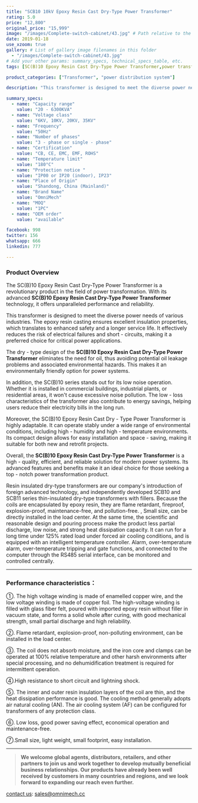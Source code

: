 ```yaml
---
title: "SCB10 10kV Epoxy Resin Cast Dry-Type Power Transformer"
rating: 5.0
price: "12,800"
original_price: "15,999"
image: "/images/Complete-switch-cabinet/43.jpg" # Path relative to the 'static' folder or use Hugo Pipes
date: 2019-01-18
use_xzoom: true
gallery: # List of gallery image filenames in this folder
  - "/images/Complete-switch-cabinet/43.jpg"
# Add your other params: summary_specs, technical_specs_table, etc.
tags: [SC(B)10 Epoxy Resin Cast Dry-Type Power Transformer,power transformation,advanced technology,unparalleled performance,reliability,diverse power needs,excellent insulation properties,enhanced safety,longer service life,reduced electrical failures,short - circuits,critical power applications,dry - type design,oil - free,environmentally friendly,low noise operation,low - loss characteristics,energy savings,adaptable,wide range of environmental conditions,compact design,easy installation,space - saving,high - quality,efficient,reliable solution,modern power systems]

product_categories: ["Transformer", "power distribution system"]

description: "This transformer is designed to meet the diverse power needs of various industries. The epoxy resin casting ensures excellent insulation properties, which translates to enhanced safety and a longer service life. It effectively reduces the risk of electrical failures and short - circuits, making it a preferred choice for critical power applications."

summary_specs:
  - name: "Capacity range"
    value: "20 - 6300KVA"
  - name: "Voltage class"
    value: "6KV, 10KV, 20KV, 35KV"
  - name: "Frequency"
    value: "50Hz"
  - name: "Number of phases"
    value: "3 - phase or single - phase"
  - name: "Certification"
    value: "CB, CE, EMC, EMF, ROHS"
  - name: "Temperature limit"
    value: "180°C"
  - name: "Protection notice "
    value: "IP00 or IP20 (indoor), IP23"
  - name: "Place of Origin"
    value: "Shandong, China (Mainland)"
  - name: "Brand Name"
    value: "OmniMech"
  - name: "MOQ"
    value: "1PC"
  - name: "OEM order"
    value: "available"

facebook: 998
twitter: 156
whatsapp: 666
linkedin: 777   

---
```



### Product Overview


The SC(B)10 Epoxy Resin Cast Dry-Type Power Transformer is a revolutionary product in the field of power transformation. With its advanced **SC(B)10 Epoxy Resin Cast Dry-Type Power Transformer** technology, it offers unparalleled performance and reliability.

This transformer is designed to meet the diverse power needs of various industries. The epoxy resin casting ensures excellent insulation properties, which translates to enhanced safety and a longer service life. It effectively reduces the risk of electrical failures and short - circuits, making it a preferred choice for critical power applications.

The dry - type design of the **SC(B)10 Epoxy Resin Cast Dry-Type Power Transformer** eliminates the need for oil, thus avoiding potential oil leakage problems and associated environmental hazards. This makes it an environmentally friendly option for power systems.

In addition, the SC(B)10 series stands out for its low noise operation. Whether it is installed in commercial buildings, industrial plants, or residential areas, it won't cause excessive noise pollution. The low - loss characteristics of the transformer also contribute to energy savings, helping users reduce their electricity bills in the long run.

Moreover, the SC(B)10 Epoxy Resin Cast Dry - Type Power Transformer is highly adaptable. It can operate stably under a wide range of environmental conditions, including high - humidity and high - temperature environments. Its compact design allows for easy installation and space - saving, making it suitable for both new and retrofit projects.

Overall, the **SC(B)10 Epoxy Resin Cast Dry-Type Power Transformer** is a high - quality, efficient, and reliable solution for modern power systems. Its advanced features and benefits make it an ideal choice for those seeking a top - notch power transformation product. 

Resin insulated dry-type transformers are our company's introduction of foreign advanced technology, and independently developed SCB10 and SCB11 series thin-insulated dry-type transformers with fillers. Because the coils are encapsulated by epoxy resin, they are flame retardant, fireproof, explosion-proof, maintenance-free, and pollution-free. , Small size, can be directly installed in the load center. At the same time, the scientific and reasonable design and pouring process make the product less partial discharge, low noise, and strong heat dissipation capacity. It can run for a long time under 125% rated load under forced air cooling conditions, and is equipped with an intelligent temperature controller. Alarm, over-temperature alarm, over-temperature tripping and gate functions, and connected to the computer through the RS485 serial interface, can be monitored and controlled centrally.

* * *

### Performance characteristics：

①. The high voltage winding is made of enamelled copper wire, and the low voltage winding is made of copper foil. The high-voltage winding is filled with glass fiber felt, poured with imported epoxy resin without filler in vacuum state, and forms a solid whole after curing, with good mechanical strength, small partial discharge and high reliability.

②. Flame retardant, explosion-proof, non-polluting environment, can be installed in the load center.

③. The coil does not absorb moisture, and the iron core and clamps can be operated at 100% relative temperature and other harsh environments after special processing, and no dehumidification treatment is required for intermittent operation.

④.High resistance to short circuit and lightning shock.

⑤. The inner and outer resin insulation layers of the coil are thin, and the heat dissipation performance is good. The cooling method generally adopts air natural cooling (AN). The air cooling system (AF) can be configured for transformers of any protection class.

⑥. Low loss, good power saving effect, economical operation and maintenance-free.

⑦.Small size, light weight, small footprint, easy installation.



* * *

> **We welcome global agents, distributors, retailers, and other partners to join us and work together to develop mutually beneficial business relationships. Our products have already been well received by customers in many countries and regions, and we look forward to expanding our reach even further.**

 [contact us](/contact/): sales@omnimech.cc

